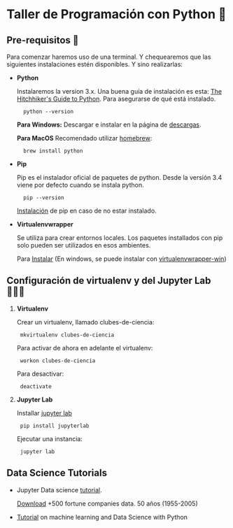 
# Taller de Programación con Python 🐍


## Pre-requisitos 🗿 

Para comenzar haremos uso de una terminal. Y chequearemos que las siguientes instalaciones estén disponibles. Y sino realizarlas:

* **Python**

    Instalaremos la version 3.x. Una buena guía de instalación es esta: [The Hitchhiker's Guide to Python][python-guide]. Para asegurarse de qué está instalado.

        python --version

    **Para Windows:** Descargar e instalar en la página de [descargas][python-windows].

    **Para MacOS** Recomendado utilizar [homebrew]:

        brew install python 

* **Pip**

    Pip es el instalador oficial de paquetes de python. Desde la versión 3.4 viene por defecto cuando se instala python.

        pip --version

    [Instalación][install-pip] de pip en caso de no estar instalado.
    

* **Virtualenvwrapper**

    Se utiliza para crear entornos locales. Los paquetes installados con pip solo pueden ser utilizados en esos ambientes.

    Para [Instalar][virtualenvwrapper] (En windows, se puede instalar con [virtualenvwrapper-win])



## Configuración de virtualenv y del Jupyter Lab 👩🏻‍🔬

1. **Virtualenv**

    Crear un virtualenv, llamado clubes-de-ciencia:

        mkvirtualenv clubes-de-ciencia

    Para activar de ahora en adelante el virtualenv:

        workon clubes-de-ciencia

    Para desactivar:

        deactivate

2. **Jupyter Lab**

    Installar [jupyter lab]

        pip install jupyterlab
    
    Ejecutar una instancia:

        jupyter lab



## Data Science Tutorials

* Jupyter Data science [tutorial][jupyter-data-science-tutorial].

    [Download](https://www.dataquest.io/blog/large_files/fortune500.csv) +500 fortune companies data. 50 años (1955-2005)

* [Tutorial][tutorial-ml-python] on machine learning and Data Science with Python




<!-- Referencias -->
[python-guide]: https://docs.python-guide.org/starting/installation/
[python-windows]: https://www.python.org/downloads/
[homebrew]: https://brew.sh/
[install-pip]: https://packaging.python.org/tutorials/installing-packages/
[virtualenvwrapper]:https://virtualenvwrapper.readthedocs.io/en/latest/install.html#basic-installation
[virtualenvwrapper-win]: https://pypi.org/project/virtualenvwrapper-win/
[jupyter lab]: https://github.com/jupyterlab/jupyterlab
[jupyter-data-science-tutorial]:https://www.dataquest.io/blog/jupyter-notebook-tutorial/

[tutorial-ml-python]:(https://www.researchgate.net/publication/311555646_A_Tutorial_on_Machine_Learning_and_Data_Science_Tools_with_Python)
